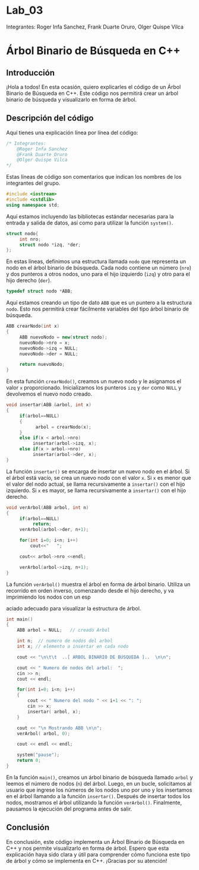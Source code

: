 # Lab_03
Integrantes: Roger Infa Sanchez, Frank Duarte Oruro, Olger Quispe Vilca
# Árbol Binario de Búsqueda en C++

## Introducción
¡Hola a todos! En esta ocasión, quiero explicarles el código de un Árbol Binario de Búsqueda en C++. Este código nos permitirá crear un árbol binario de búsqueda y visualizarlo en forma de árbol. 

## Descripción del código
Aquí tienes una explicación línea por línea del código:

```cpp
/* Integrantes:
    @Roger Infa Sanchez
    @Frank Duarte Oruro
    @Olger Quispe Vilca
*/
```

Estas líneas de código son comentarios que indican los nombres de los integrantes del grupo.

```cpp
#include <iostream>
#include <cstdlib>
using namespace std;
```

Aquí estamos incluyendo las bibliotecas estándar necesarias para la entrada y salida de datos, así como para utilizar la función `system()`.

```cpp
struct nodo{
     int nro;
     struct nodo *izq, *der;
};
```

En estas líneas, definimos una estructura llamada `nodo` que representa un nodo en el árbol binario de búsqueda. Cada nodo contiene un número (`nro`) y dos punteros a otros nodos, uno para el hijo izquierdo (`izq`) y otro para el hijo derecho (`der`).

```cpp
typedef struct nodo *ABB;
```

Aquí estamos creando un tipo de dato `ABB` que es un puntero a la estructura `nodo`. Esto nos permitirá crear fácilmente variables del tipo árbol binario de búsqueda.

```cpp
ABB crearNodo(int x)
{
     ABB nuevoNodo = new(struct nodo);
     nuevoNodo->nro = x;
     nuevoNodo->izq = NULL;
     nuevoNodo->der = NULL;

     return nuevoNodo;
}
```

En esta función `crearNodo()`, creamos un nuevo nodo y le asignamos el valor `x` proporcionado. Inicializamos los punteros `izq` y `der` como `NULL` y devolvemos el nuevo nodo creado.

```cpp
void insertar(ABB &arbol, int x)
{
     if(arbol==NULL)
     {
           arbol = crearNodo(x);
     }
     else if(x < arbol->nro)
          insertar(arbol->izq, x);
     else if(x > arbol->nro)
          insertar(arbol->der, x);
}
```

La función `insertar()` se encarga de insertar un nuevo nodo en el árbol. Si el árbol está vacío, se crea un nuevo nodo con el valor `x`. Si `x` es menor que el valor del nodo actual, se llama recursivamente a `insertar()` con el hijo izquierdo. Si `x` es mayor, se llama recursivamente a `insertar()` con el hijo derecho.

```cpp
void verArbol(ABB arbol, int n)
{
     if(arbol==NULL)
          return;
     verArbol(arbol->der, n+1);

     for(int i=0; i<n; i++)
         cout<<"   ";

     cout<< arbol->nro <<endl;

     verArbol(arbol->izq, n+1);
}
```

La función `verArbol()` muestra el árbol en forma de árbol binario. Utiliza un recorrido en orden inverso, comenzando desde el hijo derecho, y va imprimiendo los nodos con un esp

aciado adecuado para visualizar la estructura de árbol.

```cpp
int main()
{
    ABB arbol = NULL;   // creado Arbol

    int n;  // numero de nodos del arbol
    int x; // elemento a insertar en cada nodo

    cout << "\n\t\t  ..[ ARBOL BINARIO DE BUSQUEDA ]..  \n\n";

    cout << " Numero de nodos del arbol:  ";
    cin >> n;
    cout << endl;

    for(int i=0; i<n; i++)
    {
        cout << " Numero del nodo " << i+1 << ": ";
        cin >> x;
        insertar( arbol, x);
    }

    cout << "\n Mostrando ABB \n\n";
    verArbol( arbol, 0);

    cout << endl << endl;

    system("pause");
    return 0;
}
```

En la función `main()`, creamos un árbol binario de búsqueda llamado `arbol` y leemos el número de nodos (`n`) del árbol. Luego, en un bucle, solicitamos al usuario que ingrese los números de los nodos uno por uno y los insertamos en el árbol llamando a la función `insertar()`. Después de insertar todos los nodos, mostramos el árbol utilizando la función `verArbol()`. Finalmente, pausamos la ejecución del programa antes de salir.

## Conclusión
En conclusión, este código implementa un Árbol Binario de Búsqueda en C++ y nos permite visualizarlo en forma de árbol. Espero que esta explicación haya sido clara y útil para comprender cómo funciona este tipo de árbol y cómo se implementa en C++. ¡Gracias por su atención!

